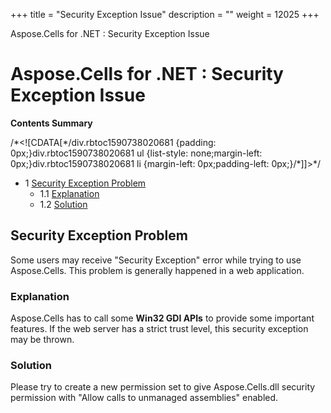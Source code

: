 +++
title = "Security Exception Issue" 
description = "" 
weight = 12025 
+++

Aspose.Cells for .NET : Security Exception Issue  

# Aspose.Cells for .NET : Security Exception Issue


**Contents Summary**

/\*<!\[CDATA\[\*/div.rbtoc1590738020681 {padding: 0px;}div.rbtoc1590738020681 ul {list-style: none;margin-left: 0px;}div.rbtoc1590738020681 li {margin-left: 0px;padding-left: 0px;}/\*\]\]>\*/

*   1 [Security Exception Problem](#SecurityExceptionIssue-SecurityExceptionProblem)
    *   1.1 [Explanation](#SecurityExceptionIssue-Explanation)
    *   1.2 [Solution](#SecurityExceptionIssue-Solution)

## Security Exception Problem

Some users may receive "Security Exception" error while trying to use Aspose.Cells. This problem is generally happened in a web application.

### Explanation

Aspose.Cells has to call some **Win32 GDI APIs** to provide some important features. If the web server has a strict trust level, this security exception may be thrown.

### Solution

Please try to create a new permission set to give Aspose.Cells.dll security permission with "Allow calls to unmanaged assemblies" enabled.


